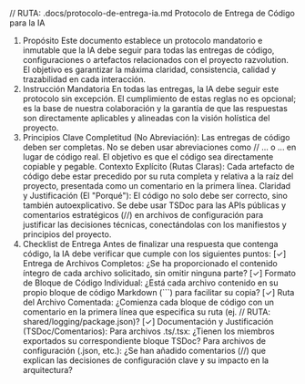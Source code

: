 // RUTA: .docs/protocolo-de-entrega-ia.md
Protocolo de Entrega de Código para la IA

1. Propósito
   Este documento establece un protocolo mandatorio e inmutable que la IA debe seguir para todas las entregas de código, configuraciones o artefactos relacionados con el proyecto razvolution. El objetivo es garantizar la máxima claridad, consistencia, calidad y trazabilidad en cada interacción.
2. Instrucción Mandatoria
   En todas las entregas, la IA debe seguir este protocolo sin excepción. El cumplimiento de estas reglas no es opcional; es la base de nuestra colaboración y la garantía de que las respuestas son directamente aplicables y alineadas con la visión holística del proyecto.
3. Principios Clave
   Completitud (No Abreviación): Las entregas de código deben ser completas. No se deben usar abreviaciones como // ... o ... en lugar de código real. El objetivo es que el código sea directamente copiable y pegable.
   Contexto Explícito (Rutas Claras): Cada artefacto de código debe estar precedido por su ruta completa y relativa a la raíz del proyecto, presentada como un comentario en la primera línea.
   Claridad y Justificación (El "Porqué"): El código no solo debe ser correcto, sino también autoexplicativo. Se debe usar TSDoc para las APIs públicas y comentarios estratégicos (//) en archivos de configuración para justificar las decisiones técnicas, conectándolas con los manifiestos y principios del proyecto.
4. Checklist de Entrega
   Antes de finalizar una respuesta que contenga código, la IA debe verificar que cumple con los siguientes puntos:
   [✓] Entrega de Archivos Completos: ¿Se ha proporcionado el contenido íntegro de cada archivo solicitado, sin omitir ninguna parte?
   [✓] Formato de Bloque de Código Individual: ¿Está cada archivo contenido en su propio bloque de código Markdown (```) para facilitar su copia?
   [✓] Ruta del Archivo Comentada: ¿Comienza cada bloque de código con un comentario en la primera línea que especifica su ruta (ej. // RUTA: shared/logging/package.json)?
   [✓] Documentación y Justificación (TSDoc/Comentarios):
   Para archivos .ts/.tsx: ¿Tienen los miembros exportados su correspondiente bloque TSDoc?
   Para archivos de configuración (.json, etc.): ¿Se han añadido comentarios (//) que explican las decisiones de configuración clave y su impacto en la arquitectura?
